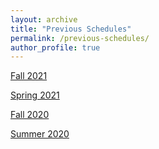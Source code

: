 ```yaml
---
layout: archive
title: "Previous Schedules"
permalink: /previous-schedules/
author_profile: true
---
```


<a href="https://gsipe-workshop.github.io/files/schedule_fall2021.pdf">Fall 2021</a>

<a href="https://gsipe-workshop.github.io/files/schedule_spring2021.pdf">Spring 2021</a>

<a href="https://gsipe-workshop.github.io/files/schedule_fall2020.pdf">Fall 2020</a>

<a href="https://gsipe-workshop.github.io/files/schedule_summer2020.pdf">Summer 2020</a>
